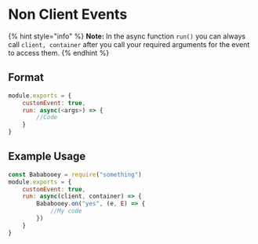 # **Non Client Events**
{% hint style="info" %}
**Note:** In the async function `run()` you can always call `client, container` after you call your required arguments for the event to access them.
{% endhint %}
## **Format**
```javascript
module.exports = {
    customEvent: true,
    run: async(<args>) => {
        //Code
    }
}
```

## **Example Usage**
```javascript
const Bababooey = require("something")
module.exports = {
    customEvent: true,
    run: async(client, container) => {
        Bababooey.on("yes", (e, E) => {
            //My code
        })
    }
}
```